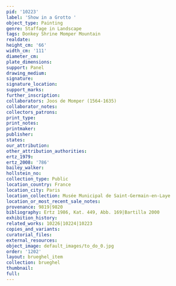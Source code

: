 ```yaml
---
pid: '10223'
label: 'Show in a Grotto '
object_type: Painting
genre: Staffage in Landscape
tags: Donkey Shrine Momper Mountain
realdate: 
height_cm: '66'
width_cm: '111'
diameter_cm: 
plate_dimensions: 
support: Panel
drawing_medium: 
signature: 
signature_location: 
support_marks: 
further_inscription: 
collaborators: Joos de Momper (1564-1635)
collaborator_notes: 
collectors_patrons: 
print_type: 
print_notes: 
printmaker: 
publisher: 
states: 
our_attribution: 
other_attribution_authorities: 
ertz_1979: 
ertz_2008: '786'
bailey_walker: 
hollstein_no: 
collection_type: Public
location_country: France
location_city: Paris
location_collection: Musée Municipal de Saint-Germain-en-Laye
location_or_most_recent_sale_notes: 
provenance: 9819|9820
bibliography: Ertz 1986, Kat. 449, Abb. 169|Bartilla 2000
exhibition_history: 
related_works: 10226|10224|10223
copies_and_variants: 
curatorial_files: 
external_resources: 
object_image: default_images/to_do_0.jpg
order: '1202'
layout: brueghel_item
collection: brueghel
thumbnail: 
full: 
---
```


